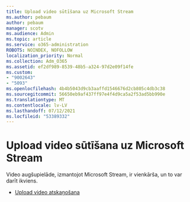 ```yaml
---
title: Upload video sūtīšana uz Microsoft Stream
ms.author: pebaum
author: pebaum
manager: scotv
ms.audience: Admin
ms.topic: article
ms.service: o365-administration
ROBOTS: NOINDEX, NOFOLLOW
localization_priority: Normal
ms.collection: Adm_O365
ms.assetid: ef2df989-8539-48b5-a324-97d2e09f14fe
ms.custom:
- "9002643"
- "5093"
ms.openlocfilehash: 4b4b5043d9cb3aaffd1546676d2cb805c4db3c38
ms.sourcegitcommit: 56650eb9af437ff97e4f4d9ca5a2f53ad5bb990e
ms.translationtype: MT
ms.contentlocale: lv-LV
ms.lasthandoff: 07/12/2021
ms.locfileid: "53389332"
---
```

# <a name="upload-a-video-to-microsoft-stream"></a>Upload video sūtīšana uz Microsoft Stream

Video augšupielāde, izmantojot Microsoft Stream, ir vienkārša, un to var darīt ikviens.

- [Upload video atskaņošana](/stream/portal-upload-video)
